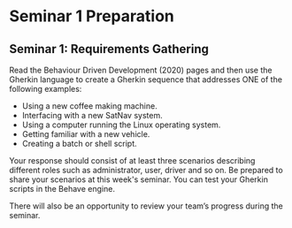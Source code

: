 # Seminar 1 Preparation

## Seminar 1: Requirements Gathering

Read the Behaviour Driven Development (2020) pages and then use the Gherkin language to create a Gherkin sequence that
addresses ONE of the following examples:

- Using a new coffee making machine.
- Interfacing with a new SatNav system.
- Using a computer running the Linux operating system.
- Getting familiar with a new vehicle.
- Creating a batch or shell script.

Your response should consist of at least three scenarios describing different roles such as administrator, user, driver
and so on. Be prepared to share your scenarios at this week's seminar. You can test your Gherkin scripts in the Behave
engine.

There will also be an opportunity to review your team’s progress during the seminar.